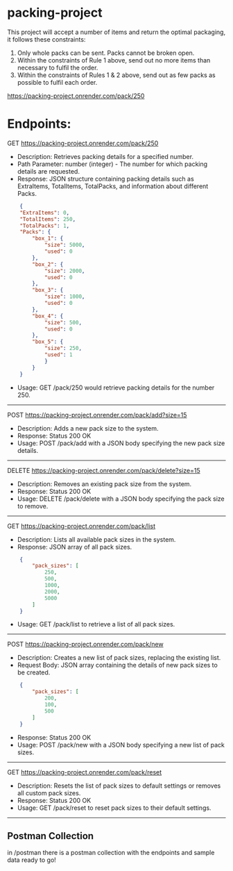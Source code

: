 # packing-project

This project will accept a number of items and return the optimal packaging, it follows these constraints:
1. Only whole packs can be sent. Packs cannot be broken open.
2. Within the constraints of Rule 1 above, send out no more items than necessary to fulfil the order.
3.	Within the constraints of Rules 1 & 2 above, send out as few packs as possible to fulfil each order.

https://packing-project.onrender.com/pack/250

# Endpoints:

GET https://packing-project.onrender.com/pack/250
- Description: Retrieves packing details for a specified number.
- Path Parameter: number (integer) - The number for which packing details are requested.
- Response: JSON structure containing packing details such as ExtraItems, TotalItems, TotalPacks, and information about different Packs.
```JSON
    {
    "ExtraItems": 0,
    "TotalItems": 250,
    "TotalPacks": 1,
    "Packs": {
        "box_1": {
            "size": 5000,
            "used": 0
        },
        "box_2": {
            "size": 2000,
            "used": 0
        },
        "box_3": {
            "size": 1000,
            "used": 0
        },
        "box_4": {
            "size": 500,
            "used": 0
        },
        "box_5": {
            "size": 250,
            "used": 1
            }
        }
    }
```
- Usage: GET /pack/250 would retrieve packing details for the number 250.

---

POST https://packing-project.onrender.com/pack/add?size=15
- Description: Adds a new pack size to the system.
- Response: Status 200 OK
- Usage: POST /pack/add with a JSON body specifying the new pack size details.

---

DELETE https://packing-project.onrender.com/pack/delete?size=15
- Description: Removes an existing pack size from the system.
- Response: Status 200 OK
- Usage: DELETE /pack/delete with a JSON body specifying the pack size to remove.

---

GET https://packing-project.onrender.com/pack/list
- Description: Lists all available pack sizes in the system.
- Response: JSON array of all pack sizes.
```JSON
    {
        "pack_sizes": [
            250,
            500,
            1000,
            2000,
            5000
        ]
    }
```
- Usage: GET /pack/list to retrieve a list of all pack sizes.

---

POST https://packing-project.onrender.com/pack/new
- Description: Creates a new list of pack sizes, replacing the existing list.
- Request Body: JSON array containing the details of new pack sizes to be created.
```JSON
    {
        "pack_sizes": [
            200, 
            100, 
            500
        ]
    }
```
- Response: Status 200 OK
- Usage: POST /pack/new with a JSON body specifying a new list of pack sizes.

---

GET https://packing-project.onrender.com/pack/reset
- Description: Resets the list of pack sizes to default settings or removes all custom pack sizes.
- Response: Status 200 OK
- Usage: GET /pack/reset to reset pack sizes to their default settings.

---
## Postman Collection
in /postman there is a postman collection with the endpoints and sample data ready to go!
